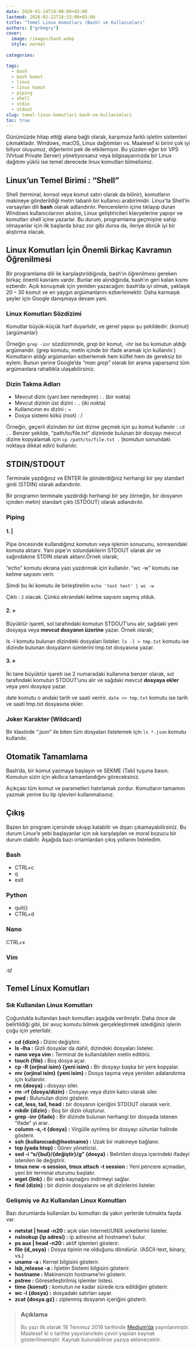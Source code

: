 ```yaml
---
date: 2020-01-14T18:00:00+03:00
lastmod: 2020-02-22T18:53:00+03:00
title: "Temel Linux Komutları (Bash) ve Kullanımları"
authors: ["grkmgry"]
cover: 
  image: /images/bash.webp
  style: normal
  
categories:

tags:
  - bash
  - bash komut
  - linux
  - linux komut
  - piping
  - shell
  - stdin
  - stdout
slug: temel-linux-komutlari-bash-ve-kullanimlari
toc: true
---
```


Günümüzde hitap ettiği alana bağlı olarak, karşımıza farklı işletim sistemleri çıkmaktadır. Windows, macOS, Linux dağıtımları vs. Maalesef ki birini çok iyi biliyor oluşumuz, diğerlerini pek de etkilemiyor. Bu yüzden eğer bir VPS (Virtual Private Server) yönetiyorsanız veya bilgisayarınızda bir Linux dağıtımı yüklü ise temel derecede linux komutları bilmelisiniz.

## Linux’un Temel Birimi : “Shell”

Shell (terminal, konsol veya komut satırı olarak da bilinir), komutların makineye gönderildiği metin tabanlı bir kullanıcı arabirimidir. Linux’ta Shell’in varsayılan dili  **bash**  olarak adlandırılır. Pencerelerin içine tıklayıp duran Windows kullanıcılarının aksine, Linux geliştiricileri klavyelerine yapışır ve komutları shell içine yazarlar. Bu durum, programlama geçmişine sahip olmayanlar için ilk başlarda biraz zor gibi dursa da, ileriye dönük iyi bir alıştırma olacak.

## Linux Komutları İçin Önemli Birkaç Kavramın Öğrenilmesi

Bir programlama dili ile karşılaştırıldığında, bash’ın öğrenilmesi gereken birkaç önemli kavramı vardır. Bunlar ele alındığında, bash’ın geri kalan kısmı ezberdir. Açık konuşmak için yeniden yazacağım: bash’da iyi olmak, yaklaşık 20 – 30 komut ve en yaygın argümanlarını ezberlemektir. Daha karmaşık şeyler için Google danışmaya devam yani.

### Linux Komutları Sözdizimi

Komutlar büyük-küçük harf duyarlıdır, ve genel yapısı şu şekildedir: {komut} {argümanlar}

Örneğin `grep -inr` sözdiziminde, _grep_ bir komut, _-inr_ ise bu komutun aldığı argümandır. (grep komutu, metin içinde bir ifade aramak için kullanılır.) Komutların aldığı argümanları ezberlemek hem külfet hem de gereksiz bir eylem. Bunun yerine Google’da  _“man grep”_  olarak bir arama yaparsanız tüm argümanlara rahatlıkla ulaşabilirsiniz.

### Dizin Takma Adları

-   Mevcut dizin (yani ben neredeyim) : . (bir nokta)
-   Mevcut dizinin üst dizini : .. (iki nokta)
-   Kullanıcının ev dizini : ~
-   Dosya sistemi kökü (root) : /

Örneğin, geçerli dizinden bir üst dizine geçmek için şu komut kullanılır : `cd ..` Benzer şekilde, “path/to/file.txt” dizininde bulunan bir dosyayı mevcut dizine kopyalamak için `cp /path/to/file.txt .` (komutun sonundaki noktaya dikkat edin) kullanılır.

## STDIN/STDOUT

Terminale yazdığınız ve ENTER ile gönderdiğiniz herhangi bir şey standart girdi (STDIN) olarak adlandırılır.

Bir programın terminale yazdırdığı herhangi bir şey (örneğin, bir dosyanın içinden metin) standart çıktı (STDOUT) olarak adlandırılır.

### Piping

#### 1. |

Pipe öncesinde kullandığınız komutun veya işlemin sonucunu, sonrasındaki komuta aktarır. Yani pipe’ın solundakilerin STDOUT olarak alır ve sağındakine STDIN olarak aktarır.Örnek olarak;

“echo” komutu ekrana yazı yazdırmak için kullanılır. “wc -w” komutu ise kelime sayısını verir.

Şimdi bu iki komutu ile birleştirelim `echo 'text text' | wc -w`

Çıktı : `2` olacak. Çünkü ekrandaki kelime sayısını saymış olduk.

#### 2. >

Büyüktür işareti, sol tarafındaki komutun STDOUT’unu alır, sağdaki yeni dosyaya veya  **mevcut dosyanın üzerine**  yazar. Örnek olarak;

ls -l komutu bulunan dizindeki dosyaları listeler. `ls -l > tmp.txt` komutu ise dizinde bulunan dosyaların isimlerini tmp.txt dosyasına yazar.

#### 3. »

İki tane büyüktür işareti ise 2 numaradaki kullanıma benzer olarak, sol tarafındaki komutun STDOUT’unu alır ve sağdaki mevcut  **dosyaya ekler**  veya yeni dosyaya yazar.

date komutu o andaki tarih ve saati veririr. `date >> tmp.txt` komutu ise tarih ve saati tmp.txt dosyasına ekler.

### Joker Karakter (Wildcard)

Bir klasörde “.json” ile biten tüm dosyaları listelemek için `ls *.json` komutu kullanılır.

## Otomatik Tamamlama

Bash’da, bir komut yazmaya başlayın ve SEKME (Tab) tuşuna basın. Komutun sizin için akıllıca tamamlandığını göreceksiniz.

Açıkçası tüm komut ve parametleri hatırlamak zordur. Komutların tamamını yazmak yerine bu tip işlevleri kullanmalısınız.

## Çıkış

Bazen bir program içersinde sıkışıp kalabilir ve dışarı çıkamayabilirsiniz. Bu durum Linux’e yebi başlayanlar için sık karşılaşılan ve moral bozucu bir durum olabilir. Aşağıda bazı ortamlardan çıkış yollarını listeledim.

### **Bash**

-   CTRL+c
-   q
-   exit

### **Python**

-   quit()
-   CTRL+d

### **Nano**

CTRL+x

### **Vim**

:q!

## Temel Linux Komutları

### Sık Kullanılan Linux Komutları

Çoğunlukla kullanılan bash komutları aşağıda verilmiştir. Daha önce de belirtildiği gibi, bir avuç komutu bilmek gerçekleştirmek istediğiniz işlerin çoğu için yeterlidir.

-   **cd {dizin} :** Dizini değiştirir.
-   **ls -lha :** Gizli dosyalar da dahil, dizindeki dosyaları listeler.
-   **nano veya vim :** Terminal de kullanılabilen metin editörü.
-   **touch {file} :** Boş dosya açar.
-   **cp -R {orjinal isim} {yeni isim} :** Bir dosyayı başka bir yere kopyalar.
-   **mv {orjinal isim} {yeni isim} :** Dosya taşıma veya yeniden adalandırma için kullanılır.
-   **rm {dosya} :** dosyayı siler.
-   **rm -rf {dosya/dizin} :** Dosyayı veya dizini kalıcı olarak siler.
-   **pwd :** Bulunulan dizini gösterir.
-   **cat, less, tail, head :** bir dosyanın içeriğini STDOUT olarask verir.
-   **mkdir {dizin} :** Boş bir dizin oluşturur.
-   **grep -inr {ifade} :** Bir dizinde bulunan herhangi bir dosyada istenen “ifade” yi arar.
-   **column -s,-t {dosya} :** Virgülle ayrılmış bir dosyayı sütunlar halinde gösterir.
-   **ssh {kullanıcıadı@hostname} :** Uzak bir makineye bağlanır.
-   **top (yada htop) :** Görev yöneticisi.
-   **sed -i “s/{bul}/{değiştir}/g” {dosya} :** Belirtilen dosya içerindeki ifadeyi istenilen ile değiştirir.
-   **tmux new -s session, tmux attach -t session :** Yeni pencere açmadan, yeni bir terminal oturumu başlatır.
-   **wget {link} :** Bir web kaynağını indirmeyi sağlar.
-   **find {dizin} :** bir dizinin dosyalarını ve alt dizinlerini listeler.

### Gelişmiş ve Az Kullanılan Linux Komutları

Bazı durumlarda kullanılan bu komutları da yakın yerlerde tutmakta fayda var.

-   **netstat | head -n20 :** açık olan internet/UNIX soketlerini listeler.
-   **nslookup {ip adresi} :** ip adresine ait hostname’i bulur.
-   **ps aux | head -n20 :** aktif işlemleri gösterir.
-   **file {d_osya} :** Dosya tipinin ne olduğunu döndürür. (ASCII-text, binary, vs.)
-   **uname -a :** Kernel bilgisini gösterir.
-   **lsb_release -a :** İşletim Sistemi bilgisini gösterir.
-   **hostname :** Makinenizin hostname’ini gösterir.
-   **pstree :** Göreselleştirilmiş işlemler listesi.
-   **time {komut} :** komutun ne kadar sürede icra edildiğini gösterir.
-   **wc -l {dosya} :** dosyadaki satırları sayar.
-   **zcat {dosya.gz} :** ziplenmiş dosyanın içeriğini gösterir.

> ### Açıklama ###
> 
> Bu yazı ilk olarak 18 Temmuz 2018 tarihinde 
> [Medium’da](https://medium.com/@grkmgry/temel-linux-bash-komutlar%C4%B1-ve-kullan%C4%B1mlar%C4%B1-55636f634606)
> yayınlanmıştır.   Maalesef ki o tarihte yayınlanırken çeviri yapılan
> kaynak gösterilmemiştir. Kaynak bulunabilirse yazıya eklenecektir.


